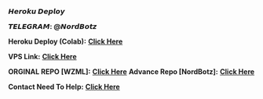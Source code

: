       
<h><b solid>𝙃𝙚𝙧𝙤𝙠𝙪 𝘿𝙚𝙥𝙡𝙤𝙮
 
  𝙏𝙀𝙇𝙀𝙂𝙍𝘼𝙈: @𝙉𝙤𝙧𝙙𝘽𝙤𝙩𝙯</b></h1>
  
<b solid>Heroku Deploy (Colab):</b> <b><a href='https://colab.research.google.com/drive/1hnLmaaBaPWIHjsrRHQxFmGIrIsJN-KcB'>Click Here</a></b>

<b solid>VPS Link:</b> <b><a href='https://github.com/Jot4349/WZML-X-ADVANCE'>Click Here</a></b>

<b solid>ORGINAL REPO [WZML]:</b> <b><a href='https://github.com/weebzone/WZML-X'>Click Here</a></b>
<b solid>Advance Repo [NordBotz]:</b> <b><a href='https://gitlab.com/Jot4349/WZML-X-ADVANCE'>Click Here</a></b>

<b solid> Contact Need To Help:</b> <b><a href='https://telegram.me/i_manjot_sidhu'>Click Here</a></b>
